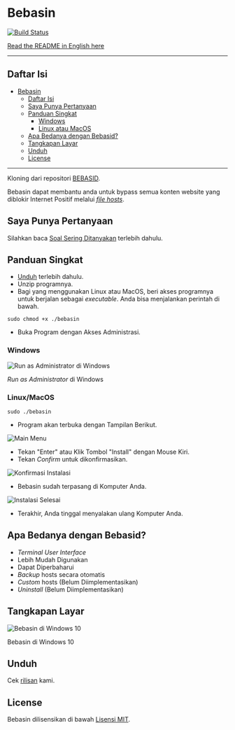 # Bebasin

[![Build Status](https://dev.azure.com/andraantariksa/Bebasin/_apis/build/status/bebasid.bebasin?branchName=master)](https://dev.azure.com/andraantariksa/Bebasin/_build/latest?definitionId=4&branchName=master)

[Read the README in English here](README.en.md)

---

## Daftar Isi

- [Bebasin](#bebasin)
  - [Daftar Isi](#daftar-isi)
  - [Saya Punya Pertanyaan](#saya-punya-pertanyaan)
  - [Panduan Singkat](#panduan-singkat)
    - [Windows](#windows)
    - [Linux atau MacOS](#linux-atau-macos)
  - [Apa Bedanya dengan Bebasid?](#apa-bedanya-dengan-bebasid)
  - [Tangkapan Layar](#tangkapan-layar)
  - [Unduh](#unduh)
  - [License](#license)

---

Kloning dari repositori [BEBASID](https://github.com/gvoze32/bebasid).

Bebasin dapat membantu anda untuk bypass semua konten website yang diblokir Internet Positif melalui [_file hosts_](https://en.wikipedia.org/wiki/Hosts_(file)).

## Saya Punya Pertanyaan

Silahkan baca [Soal Sering Ditanyakan](FAQ.md) terlebih dahulu.

## Panduan Singkat

- [Unduh](#unduh) terlebih dahulu.
- Unzip programnya.
- Bagi yang menggunakan Linux atau MacOS, beri akses programnya untuk berjalan sebagai *executable*. Anda bisa menjalankan perintah di bawah.

```
sudo chmod +x ./bebasin
```

- Buka Program dengan Akses Administrasi.

### Windows

![Run as Administrator di Windows](https://i.imgur.com/p7VstKF.png)

*Run as Administrator* di Windows

### Linux/MacOS

```
sudo ./bebasin
```

- Program akan terbuka dengan Tampilan Berikut.

![Main Menu](https://i.imgur.com/PFC9uEO.png)

- Tekan "Enter" atau Klik Tombol "Install" dengan Mouse Kiri.
- Tekan *Confirm* untuk dikonfirmasikan.

![Konfirmasi Instalasi](https://i.imgur.com/YCY1It3.png)

- Bebasin sudah terpasang di Komputer Anda.

![Instalasi Selesai](https://i.imgur.com/Mz9kLaG.png)

- Terakhir, Anda tinggal menyalakan ulang Komputer Anda.

## Apa Bedanya dengan Bebasid?

- *Terminal User Interface*
- Lebih Mudah Digunakan
- Dapat Diperbaharui
- *Backup* hosts secara otomatis
- *Custom* hosts (Belum Diimplementasikan)
- *Uninstall* (Belum Diimplementasikan)

## Tangkapan Layar

![Bebasin di Windows 10](https://i.imgur.com/PFC9uEO.png)

Bebasin di Windows 10

## Unduh

Cek [rilisan](https://github.com/bebasid/bebasin/releases) kami.

## License

Bebasin dilisensikan di bawah [Lisensi MIT](LICENSE).
